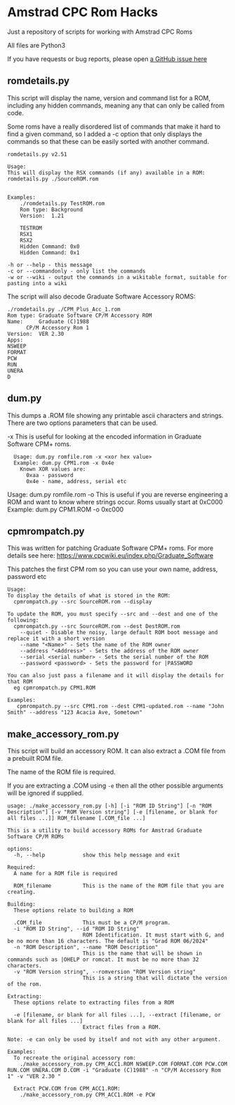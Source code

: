 # Amstrad CPC Rom Hacks
Just a repository of scripts for working with Amstrad CPC Roms

All files are Python3

If you have requests or bug reports, please open [a GitHub issue here](https://github.com/cormacj/AmstradCPCRomHacks/issues/new)

## romdetails.py

This script will display the name, version and command list for a ROM, including any hidden commands, meaning any that can only be called from code.

Some roms have a really disordered list of commands that make it hard to find a given command, so I added a -c option that only displays the commands so that these can be easily sorted with another command.

```
romdetails.py v2.51

Usage:
This will display the RSX commands (if any) available in a ROM:
romdetails.py ./SourceROM.rom


Examples:
	./romdetails.py TestROM.rom
	Rom type: Background
	Version:  1.21

	TESTROM
	RSX1
	RSX2
	Hidden Command: 0x0
	Hidden Command: 0x1

-h or --help - this message
-c or --commandonly - only list the commands
-w or --wiki - output the commands in a wikitable format, suitable for pasting into a wiki
```
The script will also decode Graduate Software Accessory ROMS:
```
./romdetails.py ./CPM_Plus_Acc_1.rom
Rom type: Graduate Software CP/M Accessory ROM
Name:	  Graduate (C)1988
	  CP/M Accessory Rom 1
Version:  VER 2.30
Apps:
NSWEEP
FORMAT
PCW
RUN
UNERA
D
```
## dum.py

  This dumps a .ROM file showing any printable ascii characters and strings.
  There are two options parameters that can be used.

  -x <xor value> This is useful for looking at the encoded information in Graduate Software CPM+ roms.
```
  Usage: dum.py romfile.rom -x <xor hex value>
  Example: dum.py CPM1.rom -x 0x4e
    Known XOR values are:
      0xaa - password
      0x4e - name, address, serial etc
```
  Usage: dum.py romfile.rom -o <offset value>
     This is useful if you are reverse engineering a ROM and want to know where strings occur. Roms usually start at 0xC000
  Example: dum.py CPM1.ROM -o 0xc000

## cpmrompatch.py

This was written for patching Graduate Software CPM+ roms. For more details see here: https://www.cpcwiki.eu/index.php/Graduate_Software

This patches the first CPM rom so you can use your own name, address, password etc
```
Usage:
To display the details of what is stored in the ROM:
  cpmrompatch.py --src SourceROM.rom --display

To update the ROM, you must specify --src and --dest and one of the following:
  cpmrompatch.py --src SourceROM.rom --dest DestROM.rom
    --quiet - Disable the noisy, large default ROM boot message and replace it with a short version
    --name "<Name>" - Sets the name of the ROM owner
    --address "<Address>" - Sets the address of the ROM owner
    --serial <serial number> - Sets the serial number of the ROM
    --password <password> - Sets the password for |PASSWORD

You can also just pass a filename and it will display the details for that ROM
  eg cpmrompatch.py CPM1.ROM

Examples:
   cpmrompatch.py --src CPM1.rom --dest CPM1-updated.rom --name "John Smith" --address "123 Acacia Ave, Sometown"
```

## make_accessory_rom.py
This script will build an accessory ROM. It can also extract a .COM file from a prebuilt ROM file.

The name of the ROM file is required.

If you are extracting a .COM using `-e` then all the other possible arguments will be ignored if supplied.

```
usage: ./make_accessory_rom.py [-h] [-i "ROM ID String"] [-n "ROM Description"] [-v "ROM Version string"] [-e [filename, or blank for all files ...]] ROM_filename [.COM_file ...]

This is a utility to build accessory ROMs for Amstrad Graduate Software CP/M ROMs

options:
  -h, --help            show this help message and exit

Required:
  A name for a ROM file is required

  ROM_filename          This is the name of the ROM file that you are creating.

Building:
  These options relate to building a ROM

  .COM_file             This must be a CP/M program.
  -i "ROM ID String", --id "ROM ID String"
                        ROM Identification. It must start with G, and be no more than 16 characters. The default is "Grad ROM 06/2024"
  -n "ROM Description", --name "ROM Description"
                        This is the name that will be shown in commands such as |OHELP or romcat. It must be no more than 32 characters.
  -v "ROM Version string", --romversion "ROM Version string"
                        This is a string that will dictate the version of the rom.

Extracting:
  These options relate to extracting files from a ROM

  -e [filename, or blank for all files ...], --extract [filename, or blank for all files ...]
                        Extract files from a ROM.

Note: -e can only be used by itself and not with any other argument.

Examples:
  To recreate the original accessory rom:
    ./make_accessory_rom.py CPM_ACC1.ROM NSWEEP.COM FORMAT.COM PCW.COM RUN.COM UNERA.COM D.COM -i "Graduate (C)1988" -n "CP/M Accessory Rom 1" -v "VER 2.30 "

  Extract PCW.COM from CPM_ACC1.ROM:
    ./make_accessory_rom.py CPM_ACC1.ROM -e PCW
````
